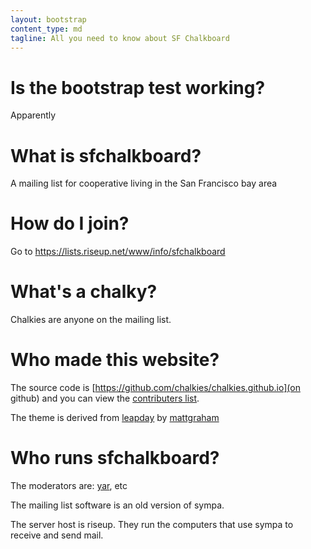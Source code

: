 ```yaml
---
layout: bootstrap
content_type: md
tagline: All you need to know about SF Chalkboard
---
```


# Is the bootstrap test working?

Apparently

# What is sfchalkboard?

A mailing list for cooperative living in the San Francisco bay area

# How do I join?

Go to https://lists.riseup.net/www/info/sfchalkboard

# What's a chalky?

Chalkies are anyone on the mailing list.

# Who made this website?

The source code is [https://github.com/chalkies/chalkies.github.io](on github) and you can view the [contributers list](https://github.com/chalkies/chalkies.github.io/graphs/contributors).

The theme is derived from [leapday](https://github.com/mattgraham/leapday) by [mattgraham](https://twitter.com/mattgraham)

# Who runs sfchalkboard?

The moderators are: [yar](https://yar.gay/), etc

The mailing list software is an old version of sympa.

The server host is riseup. They run the computers that use sympa to receive and send mail.

